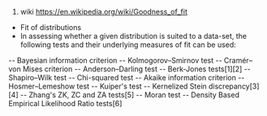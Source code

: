 1. wiki https://en.wikipedia.org/wiki/Goodness_of_fit
- Fit of distributions
- In assessing whether a given distribution is suited to a data-set, the following tests and their underlying measures of fit can be used:

-- Bayesian information criterion
-- Kolmogorov–Smirnov test
-- Cramér–von Mises criterion
-- Anderson–Darling test
-- Berk-Jones tests[1][2]
-- Shapiro–Wilk test
-- Chi-squared test
-- Akaike information criterion
-- Hosmer–Lemeshow test
-- Kuiper's test
-- Kernelized Stein discrepancy[3][4]
-- Zhang's ZK, ZC and ZA tests[5]
-- Moran test
-- Density Based Empirical Likelihood Ratio tests[6]
